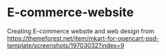 # E-commerce-website
Creating E-commerce website and web design from  https://themeforest.net/item/mkart-for-opencart-psd-template/screenshots/19703032?index=9
